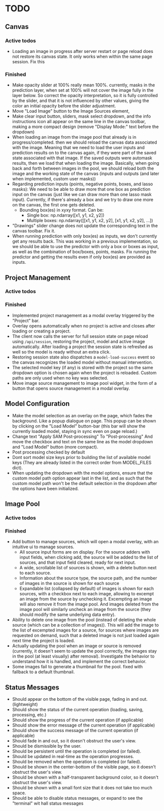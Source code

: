 # TODO

## Canvas
### Active todos
* Loading an image in progress after server restart or page reload does not restore its canvas state. It only works when within the same page session. Fix this
### Finished
* Make opacity slider at 100% really mean 100%. currently, masks in the prediction layer, when set at 100% will not cover the image fully in the layer below. So correct the opacity interpretation, so it is fully controlled by the slider, and that it is not influenced by other values, giving the color an initial opacity before the slider adjustment.
* Move "Load Image" button to the Image Sources element,
* Make clear input button, sliders, mask select dropdown, and the info instructions icon all appear on the same line in the canvas toolbar, making a more compact design  (remove "Display Mode:" text before the dropdown) 
* When loading an image from the image pool that already is in progress/completed. then we should reload the canvas data associated with the image. Meaning that we need to load the user inputs and prediction results on to the canvas again, if they were part of the saved state associated with that image. If the saved outputs were automask results, then we load that when loading the image. Basically, when going back and forth between images in the pool, we should reload both the image and the working state of the canvas (inputs and outputs (and later when implemented, custom user masks))
* Regarding prediction inputs (points, negative points, boxes, and lasso masks): We need to be able to draw more that one box as prediction input on the canvas (just like we can draw more than one lasso mask input). Currently, if there's already a box and we try to draw one more on the canvas, the first one gets deleted. 
   * Bounding box(es) in xyxy format. Can be:
     - Single box: np.ndarray([x1, y1, x2, y2])
     - Multiple boxes: np.ndarray([[x1, y1, x2, y2], [x1, y1, x2, y2], ...])
* "Drawings" slider change does not update the corresponding text in the canvas toolbar. Fix it.
* When running prediction with only box(es) as inputs, we don't currently get any results back. This was working in a previous implementation, so we should be able to use the predictor with only a box or boxes as input, as well as the combination of box/boxes, points, masks. Fix running the predictor and getting the results even if only box(es) are provided as inputs.


## Project Management
### Active todos
### Finished
* Implemented project management as a modal overlay triggered by the "Project" bar.
* Overlay opens automatically when no project is active and closes after loading or creating a project.
* The client now calls the server for full session state on page reload using `/api/session`, restoring the project, model and active image automatically. After loading a project the session state is refreshed as well so the model is ready without an extra click.
* Restoring session state also dispatches a `model-load-success` event so the canvas recognizes the loaded model without manual intervention.
* The selected model key (if any) is stored with the project so the same dropdown option is chosen again when the project is reloaded. Custom paths are only used when no key was selected.
* Move image source management to image pool widget, in the form of a button that opens source management in a modal overlay.


## Model Configuration
* Make the model selection as an overlay on the page, which fades the background. Like a popup dialogue on page. This popup can be shown by clicking on the "Load Model" button-bar (this bar will show the currently loaded model, staying in sync even on page reload.)
* Change text "Apply SAM Post-processing" To "Post-processing" And move the checkbox and text on the same line as the model dropdown and "Load Model" button (more compact). 
* Post processing checked by default
* Dont sort model size keys prior to building the list of available model keys (They are already listed in the correct order from MODEL_FILES dict).
* When updating the dropdown with the model options, ensure that the custom model path option appear last in the list, and as such that the custom model path won't be the default selection in the dropdown after the options have been initialized.

## Image Pool
### Active todos
### Finished
* Add button to manage sources, which will open a modal overlay, with an intuitive ui to manage sources.
  * All source input forms are on display. For the source adders with input fields, when clicking add, the source will be added to the list of sources, and that input field cleared, ready for next input.
  * A wide, scrollable list of sources is shown, with a delete button next to each source.
  * Information about the source type, the source path, and the number of images in the source is shown for each source
  * Expandable list (collapsed by default) of images is shown for each sources, with a checkbox next to each image, allowing to excempt an image from the source by unchecking it. Excempting an image will also remove it from the image pool. And images deleted from the image pool will similarly uncheck an image from the source (they should modify the same underlying data entry).
* Ability to delete one image from the pool (instead of deleting the whole source (which can be a collection of images)). This will add the image to the list of excempted images for a source, for sources where images are requested on demand, such that a deleted image is not just loaded again next time the project is loaded.
* Actually updating the pool when an image or source is removed (currently, it doesn't seem to update the pool correctly, the images stay in the pool (at least visually) after removal). Investigate the behavior to understand how it is handled, and implement the correct behavior.
* Some images fail to generate a thumbnail for the pool. fixed with fallback to a default thumbnail.

## Status Messages
* Should appear on the bottom of the visible page, fading in and out. (lightweight)
* Should show the status of the current operation (loading, saving, processing, etc.)
* Should show the progress of the current operation (if applicable)
* Should show the error message of the current operation (if applicable)
* Should show the success message of the current operation (if applicable)
* Should fade in and out, so it doesn't obstruct the user's view.
* Should be dismissible by the user.
* Should be persistent until the operation is completed (or failed).
* Should be updated in real-time as the operation progresses.
* Should be removed when the operation is completed (or failed).
* Should be shown in the center-bottom of the visible page, so it doesn't obstruct the user's view.
* Should be shown with a half-transparent background color, so it doesn't obstruct the user's view.
* Should be shown with a small font size that it does not take too much space.
* Should be able to disable status messages, or expand to see the "terminal" wit hall status messages